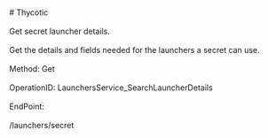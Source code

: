 <br>#     Thycotic</br>
<br>Get secret launcher details.</br>
<br>Get the details and fields needed for the launchers a secret can use.</br>
<br>Method: Get</br>
<br>OperationID: LaunchersService_SearchLauncherDetails</br>
<br>EndPoint:</br>
<br>/launchers/secret</br>
